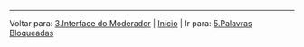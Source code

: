 
----
Voltar para: [3.Interface do Moderador](/contents/3.Interface.md) | [Início](/README.md) | Ir para: [5.Palavras Bloqueadas](/contents/5.Palavras.md)